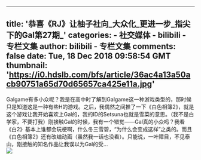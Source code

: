 
---
title: '恭喜《RJ》让柚子社向_大众化_更进一步_指尖下的Gal第27期_'
categories: 
    - 社交媒体
    - bilibili - 专栏文集
author: bilibili - 专栏文集
comments: false
date: Tue, 18 Dec 2018 09:58:54 GMT
thumbnail: 'https://i0.hdslb.com/bfs/article/36ac4a13a50acb90751a65d70d65657ca425e11a.jpg'
---

<div>   
Galgame有多小众呢？我是在高中时了解到Galgame这一种游戏类型的，那时候只是知道这是一种有些H的游戏。之后，我偶然之间推了一下《白色相簿2》，就是这个游戏让我开始喜欢上Gal的，我的ID的Setsuna也就是雪菜的意思。（我不是白学家，不要打我）刚接触Gal的时候，我有一个错觉——Gal真的小众吗？我看《白2》基本上谁都会玩梗啊，什么冬三雪碧，“为什么会变成这样”之类的。而且《白色相簿2》还有改编动画（虽然我一话也没看）。只能说，一叶障目，不见泰山，刚接触的知名作品让我误以为Gal的受…<br><img src="https://i0.hdslb.com/bfs/article/36ac4a13a50acb90751a65d70d65657ca425e11a.jpg" referrerpolicy="no-referrer">  
</div>
            